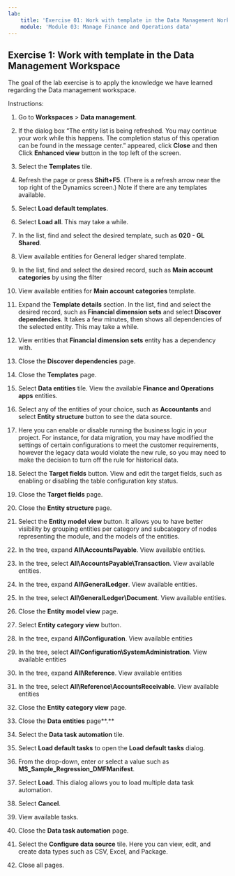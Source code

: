 ```yaml
---
lab:
    title: 'Exercise 01: Work with template in the Data Management Workspace'
    module: 'Module 03: Manage Finance and Operations data'
---
```

## Exercise 1: Work with template in the Data Management Workspace

The goal of the lab exercise is to apply the knowledge we have learned regarding the Data management workspace.

Instructions:

1. Go to **Workspaces** > **Data management**.

2. If the dialog box “The entity list is being refreshed. You may continue your work while this happens. The completion status of this operation can be found in the message center.” appeared, click **Close** and then Click **Enhanced view** button in the top left of the screen.

3. Select the **Templates** tile.

4. Refresh the page or press **Shift+F5**. (There is a refresh arrow near the top right of the Dynamics screen.) Note if there are any templates available.

5. Select **Load default templates**.

6. Select **Load all**. This may take a while.

7. In the list, find and select the desired template, such as **020 - GL Shared**.

8. View available entities for General ledger shared template.

9. In the list, find and select the desired record, such as **Main account categories** by using the filter

10. View available entities for **Main account categories** template.

11. Expand the **Template details** section. In the list, find and select the desired record, such as **Financial dimension sets** and select **Discover dependencies**. It takes a few minutes, then shows all dependencies of the selected entity. This may take a while.

12. View entities that **Financial dimension sets** entity has a dependency with.

13. Close the **Discover dependencies** page.

14. Close the **Templates** page.

15. Select **Data entities** tile. View the available **Finance and Operations apps** entities.

16. Select any of the entities of your choice, such as **Accountants** and select **Entity structure** button to see the data source. 

17. Here you can enable or disable running the business logic in your project. For instance, for data migration, you may have modified the settings of certain configurations to meet the customer requirements, however the legacy data would violate the new rule, so you may need to make the decision to turn off the rule for historical data.

18. Select the **Target fields** button. View and edit the target fields, such as enabling or disabling the table configuration key status.

19. Close the **Target fields** page.

20. Close the **Entity structure** page.

21. Select the **Entity model view** button. It allows you to have better visibility by grouping entities per category and subcategory of nodes representing the module, and the models of the entities.

22. In the tree, expand **All\AccountsPayable**. View available entities.

23. In the tree, select **All\AccountsPayable\Transaction**. View available entities.

24. In the tree, expand **All\GeneralLedger**. View available entities.

25. In the tree, select **All\GeneralLedger\Document**. View available entities.

26. Close the **Entity model view** page.

27. Select **Entity category view** button.

28. In the tree, expand **All\Configuration**. View available entities

29. In the tree, select **All\Configuration\SystemAdministration**. View available entities

30. In the tree, expand **All\Reference**. View available entities

31. In the tree, select **All\Reference\AccountsReceivable**. View available entities

32. Close the **Entity category view** page.

33. Close the **Data entities** page**.**

37. Select the **Data task automation** tile.

38. Select **Load default tasks** to open the **Load default tasks** dialog.

39. From the drop-down, enter or select a value such as **MS_Sample_Regression_DMFManifest**.

40. Select **Load**. This dialog allows you to load multiple data task automation.

41. Select **Cancel**.

42. View available tasks.

43. Close the **Data task automation** page.

44. Select the **Configure data source** tile. Here you can view, edit, and create data types such as CSV, Excel, and Package.

45. Close all pages.
